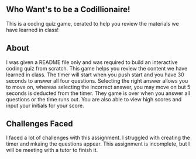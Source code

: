 ## Who Want's to be a Codillionaire!
This is a coding quiz game, cerated to help you review the materials we have learned in class!

## About
I was given a README file only and was required to build an interactive coding quiz from scratch. This game helps you review the content we have learned in class. The timer will start when you push start and you have 30 seconds to answer all four questions. Selecting the right answer allows you to move on, whereas selecting the incorrect answer, you may move on but 5 seconds is deducted from the timer. They game is over when you answer all questions or the time runs out. You are also able to view high scores and input your initials for your score. 

## Challenges Faced
I faced a lot of challenges with this assignment. I struggled with creating the timer and mkaing the questions appear. This assignment is incomplete, but I will be meeting with a tutor to finish it. 
